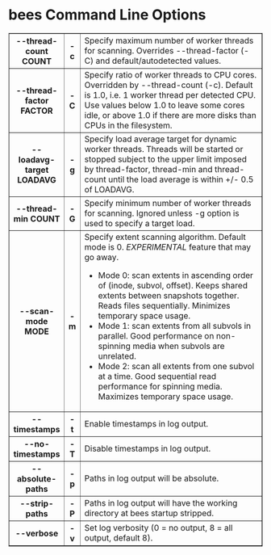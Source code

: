 # bees Command Line Options

<table border>
<tr><th width="20%">--thread-count COUNT</th><th width="5%">-c</th>
<td>Specify maximum number of worker threads for scanning.  Overrides
--thread-factor (-C) and default/autodetected values.
</td></tr>
<tr><th>--thread-factor FACTOR</th><th>-C</th>
<td>Specify ratio of worker threads to CPU cores.  Overridden by --thread-count (-c).
    Default is 1.0, i.e. 1 worker thread per detected CPU.  Use values
    below 1.0 to leave some cores idle, or above 1.0 if there are more
    disks than CPUs in the filesystem.
</td></tr>

<tr><th>--loadavg-target LOADAVG</th><th>-g</th>
  <td>Specify load average target for dynamic worker threads.
    Threads will be started or stopped subject to the upper limit imposed
    by thread-factor, thread-min and thread-count until the load average
    is within +/- 0.5 of LOADAVG.
</td></tr>
<tr><th>--thread-min COUNT</th><th>-G</th>
<td>Specify minimum number of worker threads for scanning.
    Ignored unless -g option is used to specify a target load.</td></tr>

<tr><th>--scan-mode MODE</th><th>-m</th>
  <td>
Specify extent scanning algorithm.  Default mode is 0.
<em>EXPERIMENTAL</em> feature that may go away.
<ul>
<li> Mode 0: scan extents in ascending order of (inode, subvol, offset).
  Keeps shared extents between snapshots together.  Reads files sequentially.
Minimizes temporary space usage.</li>
<li> Mode 1: scan extents from all subvols in parallel.  Good performance
  on non-spinning media when subvols are unrelated.</li>
<li> Mode 2: scan all extents from one subvol at a time.  Good sequential
  read performance for spinning media.  Maximizes temporary space usage.</li>
</ul>
</td></tr>

<tr><th>--timestamps</th><th>-t</th>
  <td>Enable timestamps in log output.</td></tr>
<tr><th>--no-timestamps</th><th>-T</th>
  <td>Disable timestamps in log output.</td></tr>
<tr><th>--absolute-paths</th><th>-p</th>
  <td>Paths in log output will be absolute.</td></tr>
<tr><th>--strip-paths</th><th>-P</th>
  <td>Paths in log output will have the working directory at bees startup
    stripped.</td></tr>
<tr><th>--verbose</th><th>-v</th>
  <td>Set log verbosity (0 = no output, 8 = all output, default 8).</td></tr>

</table>
